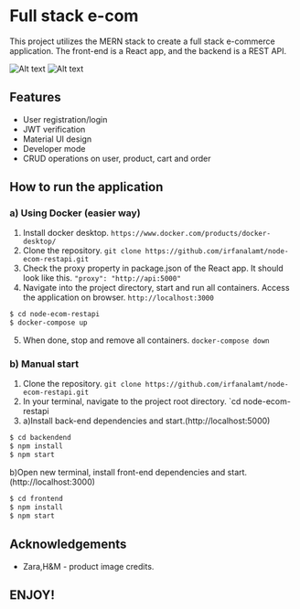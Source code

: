 # Full stack e-com

This project utilizes the MERN stack to create a full stack e-commerce application. The front-end is a React app, and the backend is a REST API.

![Alt text](https://user-images.githubusercontent.com/64161258/163041316-31e0ac37-961d-492c-aadd-55889f7a9f75.png "Screenshot-1")
![Alt text](https://user-images.githubusercontent.com/64161258/163042691-549ee921-c984-442a-a49c-ccf2792da398.png "Screenshot-2")

## Features

- User registration/login
- JWT verification
- Material UI design
- Developer mode
- CRUD operations on user, product, cart and order

## How to run the application

### a) Using Docker (easier way)

1. Install docker desktop. `https://www.docker.com/products/docker-desktop/`
2. Clone the repository.
   `git clone https://github.com/irfanalamt/node-ecom-restapi.git`
3. Check the proxy property in package.json of the React app. It should look like this. `"proxy": "http://api:5000"`
4. Navigate into the project directory, start and run all containers.
   Access the application on browser. `http://localhost:3000`

```sh
$ cd node-ecom-restapi
$ docker-compose up
```

5.  When done, stop and remove all containers. `docker-compose down`

### b) Manual start

1. Clone the repository.
   `git clone https://github.com/irfanalamt/node-ecom-restapi.git`
2. In your terminal, navigate to the project root directory.
   `cd node-ecom-restapi
3. a)Install back-end dependencies and start.(http://localhost:5000)

```sh
$ cd backendend
$ npm install
$ npm start
```

b)Open new terminal, install front-end dependencies and start.(http://localhost:3000)

```sh
$ cd frontend
$ npm install
$ npm start
```

## Acknowledgements

- Zara,H&M - product image credits.

## ENJOY!
